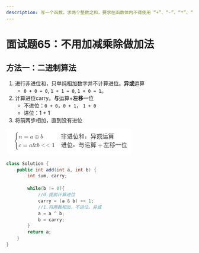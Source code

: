 ```yaml
---
description: 写一个函数，求两个整数之和，要求在函数体内不得使用 “+”、“-”、“*”、“/” 四则运算符号。
---
```


# 面试题65：不用加减乘除做加法

## 方法一：二进制算法

1. 进行非进位和，只单纯相加数字并不计算进位。**异或**运算
   * `0 + 0 = 0`, `1 + 1 = 0`, `1 + 0 = 1`。
2. 计算进位carry。**与**运算+**左移**一位
   * 不进位：`0 + 0`，`0 + 1`， `1 + 0` 
   * 进位：1 + 1
3. 将前两步相加，直到没有进位

![](../.gitbook/assets/image%20%288%29.png)

```java
class Solution {
    public int add(int a, int b) {
        int sum, carry;

        while(b != 0){
            //0.提前计算进位
            carry = (a & b) << 1;
            //1.将两数相加，不进位。异或
            a = a ^ b;
            b = carry;
        }
        return a;
    }
}
```

